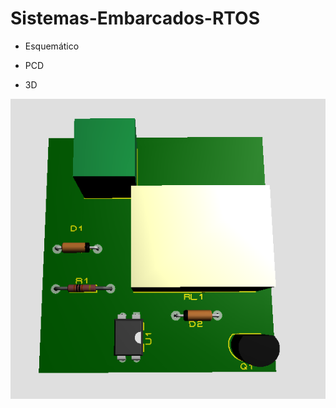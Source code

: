 # Sistemas-Embarcados-RTOS

- Esquemático



- PCD



- 3D

<img src="https://github.com/lorenzolyx/Sistemas-Embarcados-RTOS/blob/29a7c09c8d438f853d315455f41a0a0bc1df8726/3d.png">